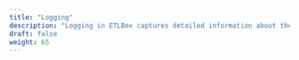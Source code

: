 ```yaml
---
title: "Logging"
description: "Logging in ETLBox captures detailed information about the execution of your ETL workflows—such as task names, start and end times, durations, success status, and error messages."
draft: false
weight: 65
---
```

